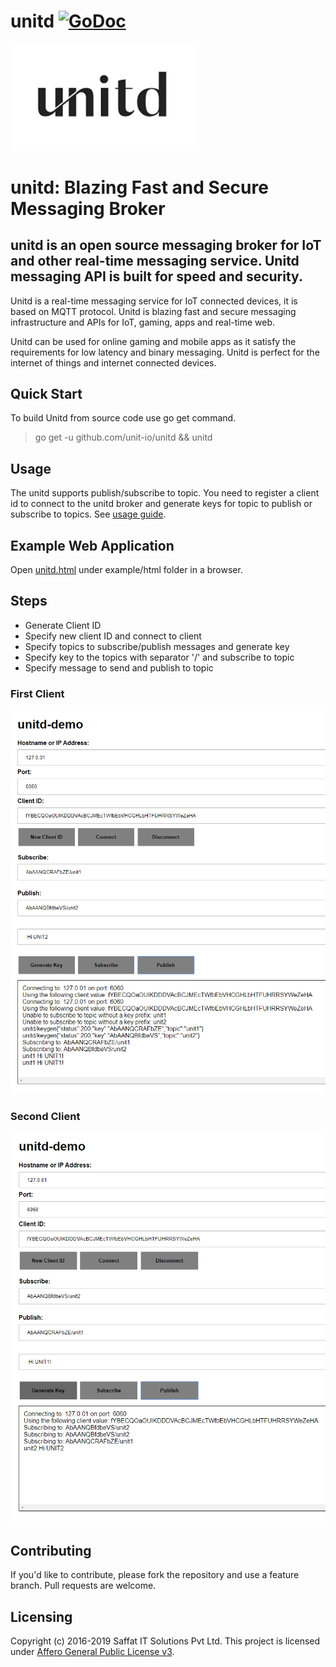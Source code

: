 # unitd [![GoDoc](https://godoc.org/github.com/unit-io/unitd?status.svg)](https://pkg.go.dev/github.com/unit-io/unitd)

<p align="left">
  <img src="unitd.png" width="300" alt="Unitd" title="Unitd: Blazing Fast and Secure Messaging Broker"> 
</p>

# unitd: Blazing Fast and Secure Messaging Broker

## unitd is an open source messaging broker for IoT and other real-time messaging service. Unitd messaging API is built for speed and security.

Unitd is a real-time messaging service for IoT connected devices, it is based on MQTT protocol. Unitd is blazing fast and secure messaging infrastructure and APIs for IoT, gaming, apps and real-time web.

Unitd can be used for online gaming and mobile apps as it satisfy the requirements for low latency and binary messaging. Unitd is perfect for the internet of things and internet connected devices.

## Quick Start
To build Unitd from source code use go get command.

> go get -u github.com/unit-io/unitd && unitd

## Usage
The unitd supports publish/subscribe to topic. You need to register a client id to connect to the unitd broker and generate keys for topic to publish or subscribe to topics. See [usage guide](https://github.com/unit-io/unitd/tree/master/docs/usage/usage.md). 

## Example Web Application
Open [unitd.html](https://github.com/unit-io/unitd/blob/master/examples/html/unitd.html) under example/html folder in a browser.

## Steps
- Generate Client ID
- Specify new client ID and connect to client
- Specify topics to subscribe/publish messages and generate key
- Specify key to the topics with separator '/' and subscribe to topic
- Specify message to send and publish to topic

### First Client
<p align="left">
  <img src="docs/img/client1.png" /> 
</p>

### Second Client
<p align="left">
  <img src="docs/img/client2.png" /> 
</p>

## Contributing
If you'd like to contribute, please fork the repository and use a feature branch. Pull requests are welcome.

## Licensing
Copyright (c) 2016-2019 Saffat IT Solutions Pvt Ltd. This project is licensed under [Affero General Public License v3](https://github.com/unit-io/unitd/blob/master/LICENSE).
